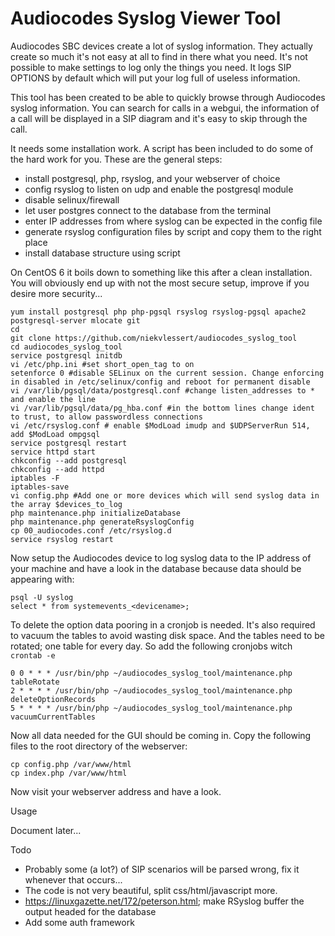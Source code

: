 # Audiocodes Syslog Viewer Tool

Audiocodes SBC devices create a lot of syslog information. They actually create so much it's not easy at all to find in there what you need. It's not possible to make settings to log only the things you need. It logs SIP OPTIONS by default which will put your log full of useless information.

This tool has been created to be able to quickly browse through Audiocodes syslog information. You can search for calls in a webgui, the information of a call will be displayed in a SIP diagram and it's easy to skip through the call.

It needs some installation work. A script has been included to do some of the hard work for you. These are the general steps:

- install postgresql, php, rsyslog, and your webserver of choice
- config rsyslog to listen on udp and enable the postgresql module
- disable selinux/firewall
- let user postgres connect to the database from the terminal
- enter IP addresses from where syslog can be expected in the config file
- generate rsyslog configuration files by script and copy them to the right place
- install database structure using script

On CentOS 6 it boils down to something like this after a clean installation. You will obviously end up with not the most secure setup, improve if you desire more security...

```
yum install postgresql php php-pgsql rsyslog rsyslog-pgsql apache2 postgresql-server mlocate git
cd
git clone https://github.com/niekvlessert/audiocodes_syslog_tool
cd audiocodes_syslog_tool
service postgresql initdb
vi /etc/php.ini #set short_open_tag to on
setenforce 0 #disable SELinux on the current session. Change enforcing in disabled in /etc/selinux/config and reboot for permanent disable
vi /var/lib/pgsql/data/postgresql.conf #change listen_addresses to * and enable the line
vi /var/lib/pgsql/data/pg_hba.conf #in the bottom lines change ident to trust, to allow passwordless connections
vi /etc/rsyslog.conf # enable $ModLoad imudp and $UDPServerRun 514, add $ModLoad ompgsql
service postgresql restart
service httpd start
chkconfig --add postgresql
chkconfig --add httpd
iptables -F
iptables-save
vi config.php #Add one or more devices which will send syslog data in the array $devices_to_log
php maintenance.php initializeDatabase
php maintenance.php generateRsyslogConfig
cp 00_audiocodes.conf /etc/rsyslog.d
service rsyslog restart
```

Now setup the Audiocodes device to log syslog data to the IP address of your machine and have a look in the database because data should be appearing with:
```
psql -U syslog
select * from systemevents_<devicename>;
```
To delete the option data pooring in a cronjob is needed. It's also required to vacuum the tables to avoid wasting disk space. And the tables need to be rotated; one table for every day.
So add the following cronjobs witch `crontab -e`
```
0 0 * * * /usr/bin/php ~/audiocodes_syslog_tool/maintenance.php tableRotate
2 * * * * /usr/bin/php ~/audiocodes_syslog_tool/maintenance.php deleteOptionRecords
5 * * * * /usr/bin/php ~/audiocodes_syslog_tool/maintenance.php vacuumCurrentTables
```
Now all data needed for the GUI should be coming in. Copy the following files to the root directory of the webserver:
```
cp config.php /var/www/html
cp index.php /var/www/html
```
Now visit your webserver address and have a look.

Usage

Document later...

Todo

- Probably some (a lot?) of SIP scenarios will be parsed wrong, fix it whenever that occurs...
- The code is not very beautiful, split css/html/javascript more.
- https://linuxgazette.net/172/peterson.html; make RSyslog buffer the output headed for the database
- Add some auth framework

